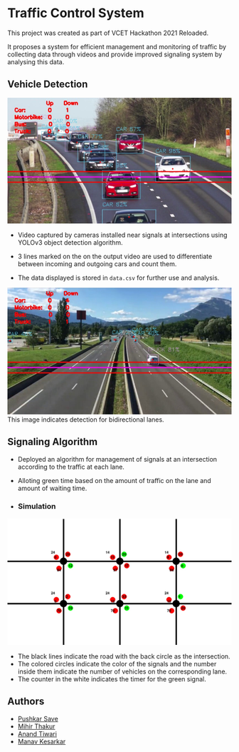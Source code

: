 # Traffic Control System

This project was created as part of VCET Hackathon 2021 Reloaded. 

It proposes a system for efficient management and monitoring of traffic by collecting data through videos and provide improved signaling system by analysing this data.

## Vehicle Detection

![VHD1](./images/vhdetection_img1.jpg)
- Video captured by cameras installed near signals at intersections using YOLOv3 object detection algorithm. 
- 3 lines marked on the on the output video are used to differentiate between incoming and outgoing cars and count them.

- The data displayed is stored in ```data.csv``` for further use and analysis.

![VHD1](./images/vhdetection_img2.jpg)
This image indicates detection for bidirectional lanes.

## Signaling Algorithm

- Deployed an algorithm for management of signals at an intersection according to the traffic at each lane.
- Alloting green time based on the amount of traffic on the lane and amount of waiting time.

- ### Simulation

![Simulation](./images/simulation.jpg)

- The black lines indicate the road with the back circle as the intersection.
- The colored circles indicate the color of the signals and the number inside them indicate the number of vehicles on the corresponding lane.
- The counter in the white indicates the timer for the green signal.

## Authors

- [Pushkar Save](https://github.com/Shade1912)
- [Mihir Thakur](https://github.com/Mik-27)
- [Anand Tiwari](https://github.com/AnandTiwari1108)
- [Manav Kesarkar](https://github.com/Manav3010)